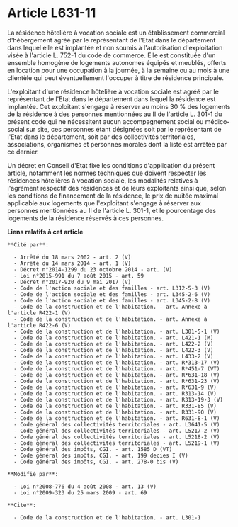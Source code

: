 # Article L631-11

La résidence hôtelière à vocation sociale est un établissement commercial d'hébergement agréé par le représentant de l'Etat
dans le département dans lequel elle est implantée et non soumis à l'autorisation d'exploitation visée à l'article L. 752-1
du code de commerce. Elle est constituée d'un ensemble homogène de logements autonomes équipés et meublés, offerts en
location pour une occupation à la journée, à la semaine ou au mois à une clientèle qui peut éventuellement l'occuper à titre
de résidence principale. 

L'exploitant d'une résidence hôtelière à vocation sociale est agréé par le représentant de l'Etat dans le département dans
lequel la résidence est implantée. Cet exploitant s'engage à réserver au moins 30 % des logements de la résidence à des
personnes mentionnées au II de l'article L. 301-1 du présent code qui ne nécessitent aucun accompagnement social ou médico-
social sur site, ces personnes étant désignées soit par le représentant de l'Etat dans le département, soit par des
collectivités territoriales, associations, organismes et personnes morales dont la liste est arrêtée par ce dernier. 

Un décret en Conseil d'Etat fixe les conditions d'application du présent article, notamment les normes techniques que doivent
respecter les résidences hôtelières à vocation sociale, les modalités relatives à l'agrément respectif des résidences et de
leurs exploitants ainsi que, selon les conditions de financement de la résidence, le prix de nuitée maximal applicable aux
logements que l'exploitant s'engage à réserver aux personnes mentionnées au II de l'article L. 301-1, et le pourcentage des
logements de la résidence réservés à ces personnes.

**Liens relatifs à cet article**

	**Cité par**:

	  - Arrêté du 18 mars 2002 - art. 2 (V)
	  - Arrêté du 14 mars 2014 - art. 1 (V)
	  - Décret n°2014-1299 du 23 octobre 2014 - art. (V)
	  - Loi n°2015-991 du 7 août 2015 - art. 59
	  - Décret n°2017-920 du 9 mai 2017 (V)
	  - Code de l'action sociale et des familles - art. L312-5-3 (V)
	  - Code de l'action sociale et des familles - art. L345-2-6 (V)
	  - Code de l'action sociale et des familles - art. L345-2-8 (V)
	  - Code de la construction et de l'habitation. - art. Annexe à l'article R422-1 (V)
	  - Code de la construction et de l'habitation. - art. Annexe à l'article R422-6 (V)
	  - Code de la construction et de l'habitation. - art. L301-5-1 (V)
	  - Code de la construction et de l'habitation. - art. L421-1 (M)
	  - Code de la construction et de l'habitation. - art. L422-2 (V)
	  - Code de la construction et de l'habitation. - art. L422-3 (V)
	  - Code de la construction et de l'habitation. - art. L433-2 (V)
	  - Code de la construction et de l'habitation. - art. R*313-17 (V)
	  - Code de la construction et de l'habitation. - art. R*451-7 (VT)
	  - Code de la construction et de l'habitation. - art. R*631-18 (V)
	  - Code de la construction et de l'habitation. - art. R*631-23 (V)
	  - Code de la construction et de l'habitation. - art. R*631-9 (V)
	  - Code de la construction et de l'habitation. - art. R313-14 (V)
	  - Code de la construction et de l'habitation. - art. R313-19-3 (V)
	  - Code de la construction et de l'habitation. - art. R331-85 (V)
	  - Code de la construction et de l'habitation. - art. R331-90 (V)
	  - Code de la construction et de l'habitation. - art. R631-8-1 (V)
	  - Code général des collectivités territoriales - art. L3641-5 (V)
	  - Code général des collectivités territoriales - art. L5217-2 (V)
	  - Code général des collectivités territoriales - art. L5218-2 (V)
	  - Code général des collectivités territoriales - art. L5219-1 (V)
	  - Code général des impôts, CGI. - art. 1585 D (VT)
	  - Code général des impôts, CGI. - art. 199 decies I (V)
	  - Code général des impôts, CGI. - art. 278-0 bis (V)

	**Modifié par**:

	  - Loi n°2008-776 du 4 août 2008 - art. 13 (V)
	  - Loi n°2009-323 du 25 mars 2009 - art. 69

	**Cite**:

	  - Code de la construction et de l'habitation. - art. L301-1
